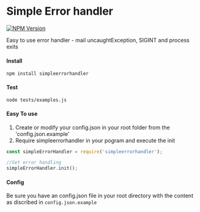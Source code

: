 # Simple Error handler
[![NPM Version](http://img.shields.io/npm/v/simpleerrorhandler.svg?style=flat)](https://www.npmjs.org/package/simpleerrorhandler)

Easy to use error handler - mail uncaughtException, SIGINT and process exits

#### Install
```npm install simpleerrorhandler```


#### Test
```node tests/examples.js```



#### Easy To use
1. Create or modify your config.json in your root folder from the 'config.json.example'
2. Require simpleerrorhandler in your pogram and execute the init
```javascript
const simpleErrorHandler = require('simpleerrorhandler');

//Set error handling
simpleErrorHandler.init();

```

#### Config
Be sure you have an config.json file in your root directory with the content as discribed in `config.json.example`
